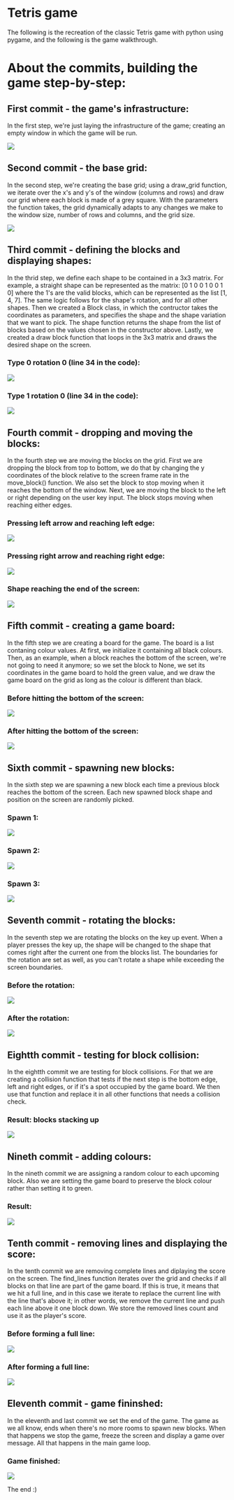 # Tetris game 

The following is the recreation of the classic Tetris game with python using pygame, and the following is the game walkthrough.

# About the commits, building the game step-by-step:

## First commit - the game's infrastructure:

In the first step, we're just laying the infrastructure of the game; creating an empty window in which the game will be run.

![](images/first_commit.png)

## Second commit - the base grid:

In the second step, we're creating the base grid; using a draw_grid function, we iterate over the x's and y's of the window (columns and rows) and draw our grid where each block is made of a grey square. With the parameters the function takes, the grid dynamically adapts to any changes we make to the window size, number of rows and columns, and the grid size.

![](images/second_commit.png)

## Third commit - defining the blocks and displaying shapes:

In the thrid step, we define each shape to be contained in a 3x3 matrix. For example, a straight shape can be represented as the matrix:
[0 1 0 0 1 0 0 1 0]
where the 1's are the valid blocks, which can be represented as the list [1, 4, 7]. The same logic follows for the shape's rotation, and for all other shapes.
Then we created a Block class, in which the contructor takes the coordinates as parameters, and specifies the shape and the shape variation that we want to pick. The shape function returns the shape from the list of blocks based on the values chosen in the constructor above.
Lastly, we created a draw block function that loops in the 3x3 matrix and draws the desired shape on the screen.

### Type 0 rotation 0 (line 34 in the code):
![](images/third_commit_drawing_shape_1.png)

### Type 1 rotation 0 (line 34 in the code):
![](images/third_commit_drawing_shape_2.png)

## Fourth commit - dropping and moving the blocks:

In the fourth step we are moving the blocks on the grid. First we are dropping the block from top to bottom, we do that by changing the y coordinates of the block relative to the screen frame rate in the move_block() function. We also set the block to stop moving when it reaches the bottom of the window. Next, we are moving the block to the left or right depending on the user key input. The block stops moving when reaching either edges.

### Pressing left arrow and reaching left edge:
![](images/fourth_commit_left_edge.png)

### Pressing right arrow and reaching right edge:
![](images/fourth_commit_right_edge.png)

### Shape reaching the end of the screen:
![](images/fourth_commit_bottom.png)

## Fifth commit - creating a game board:

In the fifth step we are creating a board for the game. The board is a list contaning colour values. At first, we initialize it containing all black colours. Then, as an example, when a block reaches the bottom of the screen, we're not going to need it anymore; so we set the block to None, we set its coordinates in the game board to hold the green value, and we draw the game board on the grid as long as the colour is different than black.

### Before hitting the bottom of the screen:
![](images/fifth_commit_game_board_1.png)

### After hitting the bottom of the screen:
![](images/fifth_commit_game_board_2.png)

## Sixth commit - spawning new blocks:

In the sixth step we are spawning a new block each time a previous block reaches the bottom of the screen. Each new spawned block shape and position on the screen are randomly picked. 

### Spawn 1:
![](images/sixth_commit_new_block_1.png)

### Spawn 2:
![](images/sixth_commit_new_block_2.png)

### Spawn 3:
![](images/sixth_commit_new_block_3.png)

## Seventh commit - rotating the blocks:

In the seventh step we are rotating the blocks on the key up event. When a player presses the key up, the shape will be changed to the shape that comes right after the current one from the blocks list. The boundaries for the rotation are set as well, as you can't rotate a shape while exceeding the screen boundaries.

### Before the rotation:
![](images/seventh_commit_rotation_1.png)

### After the rotation:
![](images/seventh_commit_rotation_2.png)

## Eightth commit - testing for block collision:

In the eightth commit we are testing for block collisions. For that we are creating a collision function that tests if the next step is the bottom edge, left and right edges, or if it's a spot occupied by the game board. We then use that function and replace it in all other functions that needs a collision check.

### Result: blocks stacking up
![](images/eightth_commit_collision.png)

## Nineth commit - adding colours:

In the nineth commit we are assigning a random colour to each upcoming block. Also we are setting the game board to preserve the block colour rather than setting it to green.

### Result: 
![](images/nineth_commit_colours.png)

## Tenth commit - removing lines and displaying the score:

In the tenth commit we are removing complete lines and diplaying the score on the screen. The find_lines function iterates over the grid and checks if all blocks on that line are part of the game board. If this is true, it means that we hit a full line, and in this case we iterate to replace the current line with the line that's above it; in other words, we remove the current line and push each line above it one block down. We store the removed lines count and use it as the player's score.

### Before forming a full line:
![](images/tenth_commit_removing_block_score_display_1.png)

### After forming a full line:
![](images/tenth_commit_removing_block_score_display_2.png)

## Eleventh commit - game fininshed:

In the eleventh and last commit we set the end of the game. The game as we all know, ends when there's no more rooms to spawn new blocks. When that happens we stop the game, freeze the screen and display a game over message. All that happens in the main game loop.

### Game finished:
![](images/eleventh_commit_game_finished.png)

The end :)

